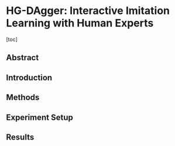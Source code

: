 # HG-DAgger: Interactive Imitation Learning with Human Experts
[toc]
## Abstract

## Introduction

## Methods

## Experiment Setup

## Results